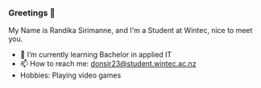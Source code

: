 ### Greetings 👋

My Name is Randika Sirimanne, and I'm a Student at Wintec, nice to meet you.

- 🌱 I’m currently learning Bachelor in applied IT
- 📫 How to reach me: donsir23@student.wintec.ac.nz
-   Hobbies: Playing video games

